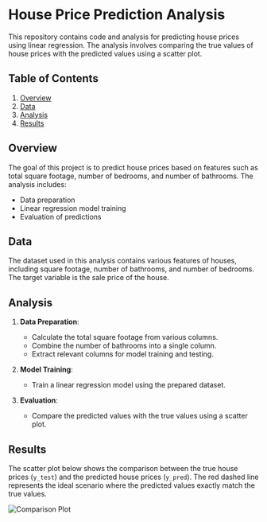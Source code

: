 

# House Price Prediction Analysis

This repository contains code and analysis for predicting house prices using linear regression. The analysis involves comparing the true values of house prices with the predicted values using a scatter plot.

## Table of Contents

1. [Overview](#overview)
2. [Data](#data)
3. [Analysis](#analysis)
4. [Results](#results)

## Overview

The goal of this project is to predict house prices based on features such as total square footage, number of bedrooms, and number of bathrooms. The analysis includes:

- Data preparation
- Linear regression model training
- Evaluation of predictions

## Data

The dataset used in this analysis contains various features of houses, including square footage, number of bathrooms, and number of bedrooms. The target variable is the sale price of the house.

## Analysis

1. **Data Preparation**: 
   - Calculate the total square footage from various columns.
   - Combine the number of bathrooms into a single column.
   - Extract relevant columns for model training and testing.

2. **Model Training**:
   - Train a linear regression model using the prepared dataset.

3. **Evaluation**:
   - Compare the predicted values with the true values using a scatter plot.

## Results

The scatter plot below shows the comparison between the true house prices (`y_test`) and the predicted house prices (`y_pred`). The red dashed line represents the ideal scenario where the predicted values exactly match the true values.

![Comparison Plot](https://cdn.discordapp.com/attachments/878926518095581185/1273666269911973888/image.png?ex=66bf71a6&is=66be2026&hm=90fdb45a850b5ea6274a91dbda62e73f19ec9ea7b99816334e9fb0b67958419a&)
